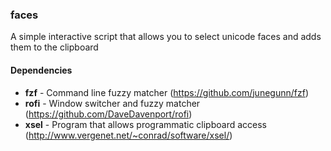 ### faces

A simple interactive script that allows you to select unicode faces and adds them to the clipboard

#### Dependencies

* **fzf** - Command line fuzzy matcher (https://github.com/junegunn/fzf)
* **rofi** - Window switcher and fuzzy matcher (https://github.com/DaveDavenport/rofi)
* **xsel** - Program that allows programmatic clipboard access (http://www.vergenet.net/~conrad/software/xsel/)
